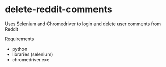 # delete-reddit-comments
Uses Selenium and Chromedriver to login and delete user comments from Reddit

Requirements
- python
- libraries (selenium)
- chromedriver.exe